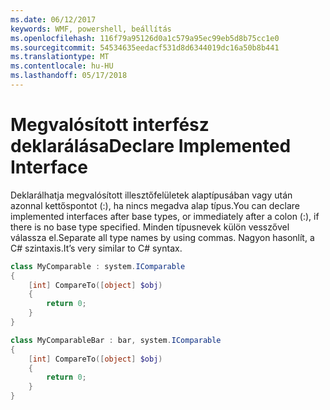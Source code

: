 ```yaml
---
ms.date: 06/12/2017
keywords: WMF, powershell, beállítás
ms.openlocfilehash: 116f79a95126d0a1c579a95ec99eb5d8b75cc1e0
ms.sourcegitcommit: 54534635eedacf531d8d6344019dc16a50b8b441
ms.translationtype: MT
ms.contentlocale: hu-HU
ms.lasthandoff: 05/17/2018
---
```

# <a name="declare-implemented-interface"></a><span data-ttu-id="24fe9-102">Megvalósított interfész deklarálása</span><span class="sxs-lookup"><span data-stu-id="24fe9-102">Declare Implemented Interface</span></span>

<span data-ttu-id="24fe9-103">Deklarálhatja megvalósított illesztőfelületek alaptípusában vagy után azonnal kettőspontot (:), ha nincs megadva alap típus.</span><span class="sxs-lookup"><span data-stu-id="24fe9-103">You can declare implemented interfaces after base types, or immediately after a colon (:), if there is no base type specified.</span></span> <span data-ttu-id="24fe9-104">Minden típusnevek külön vesszővel válassza el.</span><span class="sxs-lookup"><span data-stu-id="24fe9-104">Separate all type names by using commas.</span></span> <span data-ttu-id="24fe9-105">Nagyon hasonlít, a C# szintaxis.</span><span class="sxs-lookup"><span data-stu-id="24fe9-105">It’s very similar to C# syntax.</span></span>

```powershell
class MyComparable : system.IComparable
{
    [int] CompareTo([object] $obj)
    {
        return 0;
    }
}

class MyComparableBar : bar, system.IComparable
{
    [int] CompareTo([object] $obj)
    {
        return 0;
    }
}
```
